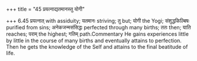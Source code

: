 +++
title = "45 प्रयत्नाद्यतमानस्तु योगी"

+++
6.45 प्रयत्नात् with assiduity; यतमानः striving; तु but; योगी the Yogi;
संशुद्धकिल्बिषः purified from sins; अनेकजन्मसंसिद्धः perfected through
many births; ततः then; याति reaches; पराम् the highest; गतिम्
path.Commentary He gains experiences little by little in the course of
many births and eventually attains to perfection. Then he gets the
knowledge of the Self and attains to the final beatitude of life.
